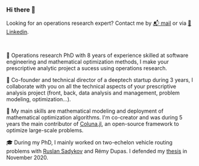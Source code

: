 ### Hi there 👋

Looking for an operations research expert? Contact me by [📬 mail](mailto:guimarqu.scuff585@passmail.com) or via [💬 Linkedin](https://www.linkedin.com/in/guimarqu).

<br /> 

🎯 Operations research PhD with 8 years of experience skilled at software engineering and mathematical optimization methods, I make your prescriptive analytic project a sucess using operations research.

👯 Co-founder and technical director of a deeptech startup during 3 years, I collaborate with you on all the technical aspects of your prescriptive analysis project (front, back, data analysis and management, problem modeling, optimization...).

💪 My main skills are mathematical modeling and deployment of mathematical optimization algorithms. I'm co-creator and was during 5 years the main contributor of [Coluna.jl](https://github.com/atoptima/Coluna.jl), an open-source framework to optimize large-scale problems.

🎓 During my PhD, I mainly worked on two-echelon vehicle routing problems with [Ruslan Sadykov](https://www.researchgate.net/profile/Ruslan-Sadykov) and Rémy Dupas. I defended my [thesis](https://tel.archives-ouvertes.fr/tel-03097659) in November 2020.



<!--
**guimarqu/guimarqu** is a ✨ _special_ ✨ repository because its `README.md` (this file) appears on your GitHub profile.

Here are some ideas to get you started:

- 🔭 I’m currently working on ...
- 🌱 I’m currently learning ...
- 👯 I’m looking to collaborate on ...
- 🤔 I’m looking for help with ...
- 💬 Ask me about ...
- 📫 How to reach me: ...
- 😄 Pronouns: ...
- ⚡ Fun fact: ...
-->
